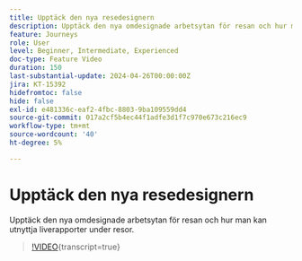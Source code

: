```yaml
---
title: Upptäck den nya resedesignern
description: Upptäck den nya omdesignade arbetsytan för resan och hur man kan utnyttja liverapporter under resor.
feature: Journeys
role: User
level: Beginner, Intermediate, Experienced
doc-type: Feature Video
duration: 150
last-substantial-update: 2024-04-26T00:00:00Z
jira: KT-15392
hidefromtoc: false
hide: false
exl-id: e481336c-eaf2-4fbc-8803-9ba109559dd4
source-git-commit: 017a2cf5b4ec44f1adfe3d1f7c970e673c216ec9
workflow-type: tm+mt
source-wordcount: '40'
ht-degree: 5%

---
```


# Upptäck den nya resedesignern

Upptäck den nya omdesignade arbetsytan för resan och hur man kan utnyttja liverapporter under resor.

>[!VIDEO](https://video.tv.adobe.com/v/3428767/?learn=on){transcript=true}
